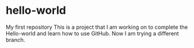 hello-world
===========

My first repository
This is a project that I am working on to complete the Hello-world and learn how to use GitHub. 
Now I am trying a different branch. 
